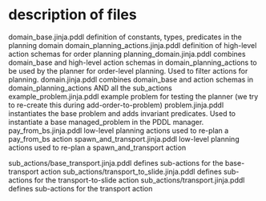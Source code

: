 # description of files

domain_base.jinja.pddl                  definition of constants, types, predicates in the planning domain
domain_planning_actions.jinja.pddl      definition of high-level action schemas for order planning
planning_domain.jinja.pddl              combines domain_base and high-level action schemas in domain_planning_actions
                                            to be used by the planner for order-level planning. Used to filter actions for planning.
domain.jinja.pddl                       combines domain_base and action schemas in domain_planning_actions AND all the sub_actions
example_problem.jinja.pddl              example problem for testing the planner (we try to re-create this during add-order-to-problem)
problem.jinja.pddl                      instantiates the base problem and adds invariant predicates. Used to instantiate a base managed_problem in the PDDL manager.
pay_from_bs.jinja.pddl                  low-level planning actions used to re-plan a pay_from_bs action
spawn_and_transport.jinja.pddl          low-level planning actions used to re-plan a spawn_and_transport action

sub_actions/base_transport.jinja.pddl               defines sub-actions for the base-transport action
sub_actions/transport_to_slide.jinja.pddl           defines sub-actions for the transport-to-slide action
sub_actions/transport.jinja.pddl                    defines sub-actions for the transport action

